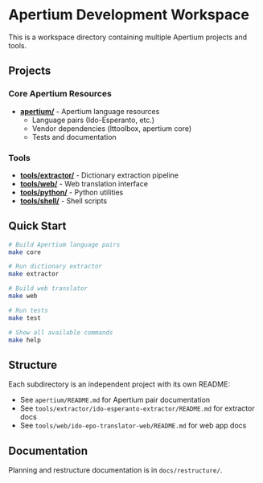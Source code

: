 # Apertium Development Workspace

This is a workspace directory containing multiple Apertium projects and tools.

## Projects

### Core Apertium Resources
- **[apertium/](apertium/)** - Apertium language resources
  - Language pairs (Ido-Esperanto, etc.)
  - Vendor dependencies (lttoolbox, apertium core)
  - Tests and documentation

### Tools
- **[tools/extractor/](tools/extractor/)** - Dictionary extraction pipeline
- **[tools/web/](tools/web/)** - Web translation interface
- **[tools/python/](tools/python/)** - Python utilities
- **[tools/shell/](tools/shell/)** - Shell scripts

## Quick Start

```bash
# Build Apertium language pairs
make core

# Run dictionary extractor
make extractor

# Build web translator
make web

# Run tests
make test

# Show all available commands
make help
```

## Structure

Each subdirectory is an independent project with its own README:
- See `apertium/README.md` for Apertium pair documentation
- See `tools/extractor/ido-esperanto-extractor/README.md` for extractor docs
- See `tools/web/ido-epo-translator-web/README.md` for web app docs

## Documentation

Planning and restructure documentation is in `docs/restructure/`.

